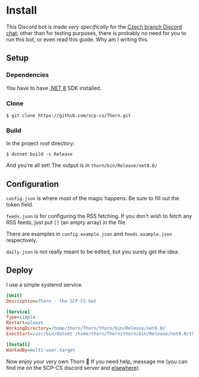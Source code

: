 # Install

This Discord bot is made *very specifically* for the [Czech branch Discord chat](https://discord.gg/ZAdfEJ4); other than for testing purposes,
there is probably no need for you to run this bot, or even read this guide. Why am I writing this.

## Setup

### Dependencies
You have to have [.NET 8](https://dotnet.microsoft.com/download/dotnet/8.0) SDK installed.

### Clone
```shell
$ git clone https://github.com/scp-cs/Thorn.git
```

### Build
In the project root directory:
```shell
$ dotnet build -c Release
```
And you're all set! The output is in `thorn/bin/Release/net8.0/`

## Configuration
`config.json` is where most of the magic happens. Be sure to fill out the token field.

`feeds.json` is for configuring the RSS fetching. If you don't wish to fetch any RSS
feeds, just put `[]` (an ampty array) in the file.

There are examples in `config.example.json` and `feeds.example.json` respectively.

`daily.json` is not really meant to be edited, but you surely get the idea.

## Deploy
I use a simple systemd service.

```ini
[Unit]
Description=Thorn - the SCP-CS bot

[Service]
Type=simple
Restart=always
WorkingDirectory=/home/thorn/Thorn/thorn/bin/Release/net8.0/
ExecStart=/usr/bin/dotnet /home/thorn/Thorn/thorn/bin/Release/net8.0/thorn.dll

[Install]
WantedBy=multi-user.target
```

Now enjoy your very own Thorn 🥳 If you need help, message me (you can find me on the SCP-CS discord server and [elsewhere](https://chamik.eu/contact/)).
